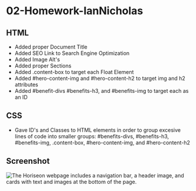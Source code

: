 # 02-Homework-IanNicholas

## HTML

* Added proper Document Title
* Added SEO Link to Search Engine Optimization
* Added Image Alt's
* Added proper Sections
* Added .content-box to target each Float Element
* Added #hero-content-img and #hero-content-h2 to target img and h2 attributes 
* Added #benefit-divs #benefits-h3, and #benefits-img to target each as an ID

## CSS

* Gave ID's and Classes to HTML elements in order to group excesive lines of code into smaller groups: #benefits-divs, #benefits-h3, #benefits-img, .content-box, #hero-content-img, and #hero-content-h2

## Screenshot

![The Horiseon webpage includes a navigation bar, a header image, and cards with text and images at the bottom of the page.](./Assets/screencapture-file-C-Users-Ians-02-Homework-IanNicholas-02-Homework-Develop-index-html-2021-12-11-09_19_52.png)